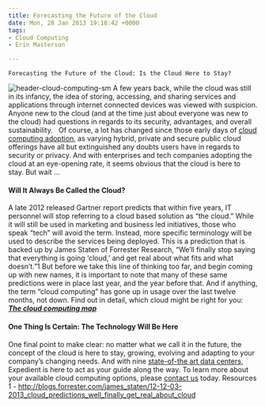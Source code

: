 ```yaml
---
title: Forecasting the Future of the Cloud
date: Mon, 28 Jan 2013 19:18:42 +0000
tags:
- Cloud Computing
- Erin Masterson

---
```

    Forecasting the Future of the Cloud: Is the Cloud Here to Stay?

![header-cloud-computing-sm](http://blog.expedient.com/wp-content/uploads/2013/01/header-cloud-computing-sm.jpg) A few years back, while the cloud was still in its infancy, the idea of storing, accessing, and sharing services and applications through internet connected devices was viewed with suspicion. Anyone new to the cloud (and at the time just about everyone was new to the cloud) had questions in regards to its security, advantages, and overall sustainability.   Of course, a lot has changed since those early days of [cloud computing adoption](https://www.expedient.com/cloud-computing/ "Cloud Computing"), as varying hybrid, private and secure public cloud offerings have all but extinguished any doubts users have in regards to security or privacy. And with enterprises and tech companies adopting the cloud at an eye-opening rate, it seems obvious that the cloud is here to stay. But wait …

#### Will It Always Be Called the Cloud?

A late 2012 released Gartner report predicts that within five years, IT personnel will stop referring to a cloud based solution as “the cloud.” While it will still be used in marketing and business led initiatives, those who speak “tech” will avoid the term. Instead, more specific terminology will be used to describe the services being deployed. This is a prediction that is backed up by James Staten of Forrester Research, “We’ll finally stop saying that everything is going ‘cloud,’ and get real about what fits and what doesn’t.”1 But before we take this line of thinking too far, and begin coming up with new names, it is important to note that many of these same predictions were in place last year, and the year before that. And if anything, the term “cloud computing” has gone up in usage over the last twelve months, not down. Find out in detail, which cloud might be right for you: [**_The cloud computing map_**](http://bit.ly/OLatZD)

#### One Thing Is Certain: The Technology Will Be Here

One final point to make clear: no matter what we call it in the future, the concept of the cloud is here to stay, growing, evolving and adapting to your company’s changing needs. And with nine [state-of-the art data centers](https://www.expedient.com/the-data-centers/ "Data Centers"), Expedient is here to act as your guide along the way. To learn more about your available cloud computing options, please [contact us](https://www.expedient.com/support/ "Support") today. Resources 1 - http://blogs.forrester.com/james_staten/12-12-03-2013_cloud_predictions_well_finally_get_real_about_cloud